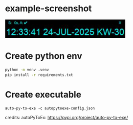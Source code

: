 # example-screenshot

![Screenshot 1](screenshots/screenshot-01.jpg)

# Create python env

```bash
python -m venv .venv
pip install -r requirements.txt
```

# Create executable

```
auto-py-to-exe -c autopytoexe-config.json
```

credits:
autoPyToEx: https://pypi.org/project/auto-py-to-exe/